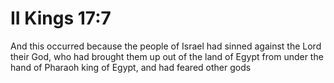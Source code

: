 # II Kings 17:7

And this occurred because the people of Israel had sinned against the Lord their God, who had brought them up out of the land of Egypt from under the hand of Pharaoh king of Egypt, and had feared other gods
